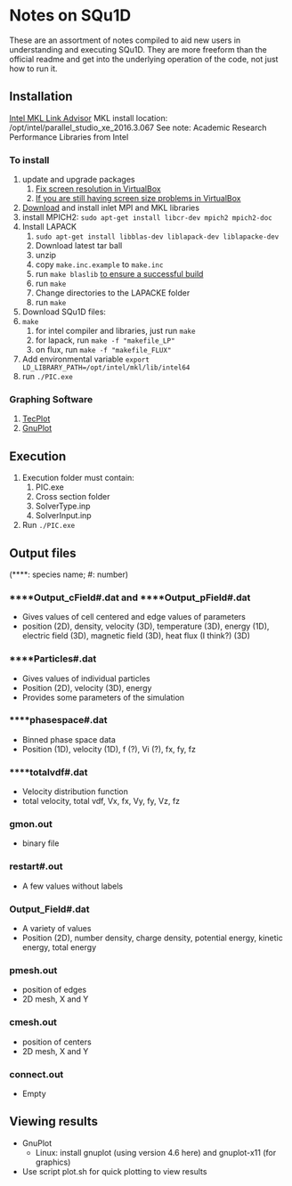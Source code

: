 # Notes on SQu1D

These are an assortment of notes compiled to aid new users in understanding
and executing SQu1D.  They are more freeform than the official readme and
get into the underlying operation of the code, not just how to run it.

## Installation

[Intel MKL Link Advisor](https://software.intel.com/en-us/articles/intel-mkl-link-line-advisor/)
MKL install location: /opt/intel/parallel_studio_xe_2016.3.067
See note: Academic Research Performance Libraries from Intel

### To install

1. update and upgrade packages
	1. [Fix screen resolution in VirtualBox](http://askubuntu.com/questions/73589/higher-screen-resolution-for-virtualbox)
	2. [If you are still having screen size problems in VirtualBox](http://askubuntu.com/questions/588943/experiencing-small-resolution-issue-in-ubuntu-14-04-2-with-virtualbox-getting-s)
2. [Download](https://software.intel.com/en-us/qualify-for-free-software/academicresearcher) and install inlet MPI and MKL libraries 
3. install MPICH2: `sudo apt-get install libcr-dev mpich2 mpich2-doc`
4. Install LAPACK 
	1. `sudo apt-get install libblas-dev liblapack-dev liblapacke-dev`
	2. Download latest tar ball
	3. unzip
	4. copy `make.inc.example` to `make.inc`
	5. run `make blaslib` [to ensure a successful build](http://icl.cs.utk.edu/lapack-forum/viewtopic.php?f=4&t=3029)
	6. run `make`
	7. Change directories to the LAPACKE folder
	8. run `make`
5. Download SQu1D files: 
6. `make`
	1. for intel compiler and libraries, just run `make`
	2. for lapack, run `make -f "makefile_LP"`
	3. on flux, run `make -f "makefile_FLUX"`
7. Add environmental variable `export LD_LIBRARY_PATH=/opt/intel/mkl/lib/intel64`
8. run `./PIC.exe`


### Graphing Software

1. [TecPlot](http://www.tecplot.com/)
2. [GnuPlot](http://www.gnuplot.info/)

## Execution

1. Execution folder must contain:
	1. PIC.exe
	2. Cross section folder
	3. SolverType.inp
	4. SolverInput.inp
2. Run `./PIC.exe`

## Output files

(****: species name; #: number)

### ****Output_cField#.dat and ****Output_pField#.dat
 
* Gives values of cell centered and edge values of parameters
* position (2D), density, velocity (3D), temperature (3D), energy (1D), electric field (3D), magnetic field (3D), heat flux (I think?) (3D)

### ****Particles#.dat
 
* Gives values of individual particles
* Position (2D), velocity (3D), energy
* Provides some parameters of the simulation

### ****phasespace#.dat
 
* Binned phase space data
* Position (1D), velocity (1D), f (?), Vi (?), fx, fy, fz

### ****totalvdf#.dat
 
* Velocity distribution function
* total velocity, total vdf, Vx, fx, Vy, fy, Vz, fz

### gmon.out
 
* binary file

### restart#.out
 
* A few values without labels

### Output_Field#.dat
 
* A variety of values
* Position (2D), number density, charge density, potential energy, kinetic energy, total energy

### pmesh.out
 
* position of edges
* 2D mesh, X and Y

### cmesh.out
 
* position of centers
* 2D mesh, X and Y

### connect.out
 
* Empty

## Viewing results

* GnuPlot 
	* Linux: install gnuplot (using version 4.6 here) and gnuplot-x11 (for graphics)
* Use script plot.sh for quick plotting to view results



